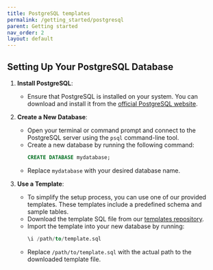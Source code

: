 ```yaml
---
title: PostgreSQL templates
permalink: /getting_started/postgresql
parent: Getting started
nav_order: 2
layout: default
---
```




## Setting Up Your PostgreSQL Database

1. **Install PostgreSQL**:
    - Ensure that PostgreSQL is installed on your system. You can download and install it from the [official PostgreSQL website](https://www.postgresql.org/download/).

2. **Create a New Database**:
    - Open your terminal or command prompt and connect to the PostgreSQL server using the `psql` command-line tool.
    - Create a new database by running the following command:
      ```sql
      CREATE DATABASE mydatabase;
      ```
    - Replace `mydatabase` with your desired database name.

3. **Use a Template**:
    - To simplify the setup process, you can use one of our provided templates. These templates include a predefined schema and sample tables.
    - Download the template SQL file from our [templates repository](https://github.com/Insubric/box-starter-templates).
    - Import the template into your new database by running:
      ```sql
      \i /path/to/template.sql
      ```
    - Replace `/path/to/template.sql` with the actual path to the downloaded template file.
